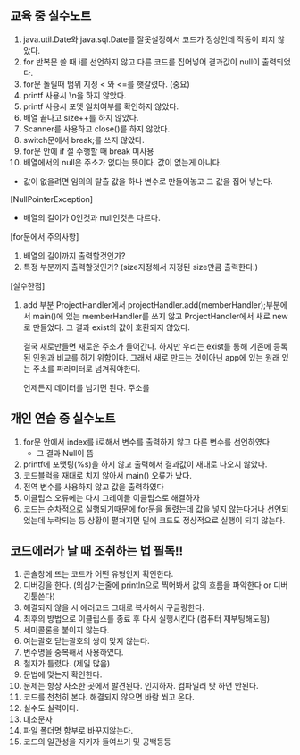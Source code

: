 ## 교육 중 실수노트

1. java.util.Date와 java.sql.Date를 잘못설정해서 코드가 정상인데 작동이 되지 않았다.
2. for 반복문 쓸 때 i를 선언하지 않고 다른 코드를 집어넣어 결과값이 null이 출력되었다.
3. for문 돌릴때 범위 지정 < 와 <=를 햇갈렸다. (중요)
4. printf 사용시 \n을 하지 않았다.
5. printf 사용시 포멧 일치여부를 확인하지 않았다.
6. 배열 끝나고 size++를 하지 않았다.
7. Scanner를 사용하고 close()를 하지 않았다.
8. switch문에서 break;를 쓰지 않았다.
9. for문 안에 if 절 수행할 때 break 미사용
10. 배열에서의 null은 주소가 없다는 뜻이다. 값이 없는게 아니다.

- 값이 없을려면 임의의 탈출 값을 하나 변수로 만들어놓고 그 값을 집어 넣는다.

[NullPointerException]

- 배열의 길이가 0인것과 null인것은 다르다.

[for문에서 주의사항]

1. 배열의 길이까지 출력할것인가?
2. 특정 부분까지 출력할것인가? (size지정해서 지정된 size만큼 출력한다.)

[실수한점]

1. add 부분 ProjectHandler에서 projectHandler.add(memberHandler);부분에서
   main()에 있는 memberHandler를 쓰지 않고 ProjectHandler에서 새로 new로 만들었다.
   그 결과 exist의 값이 호환되지 않았다.

   결국 새로만들면 새로운 주소가 들어간다. 하지만 우리는 exist를 통해 기존에 등록된 인원과 비교를 하기 위함이다.
   그래서 새로 만드는 것이아닌 app에 있는 원래 있는 주소를 파라미터로 넘겨줘야한다.

   언제든지 데이터를 넘기면 된다. 주소를

## 개인 연습 중 실수노트

1. for문 안에서 index를 i로해서 변수를 출력하지 않고 다른 변수를 선언하였다
   - 그 결과 Null이 뜸
2. printf에 포맷팅(%s)을 하지 않고 출력해서 결과값이 재대로 나오지 않았다.
3. 코드블럭을 재대로 치지 않아서 main() 오류가 났다.
4. 전역 변수를 사용하지 않고 값을 출력하였다
5. 이클립스 오류에는 다시 그레이들 이클립스로 해결하자
6. 코드는 순차적으로 실행되기때문에 for문을 돌렸는데 값을 넣지 않는다거나 선언되었는데 누락되는 등 상황이 펼쳐지면 밑에 코드도 정상적으로 실행이 되지 않는다.

## 코드에러가 날 때 조취하는 법 필독!!

1. 콘솔창에 뜨는 코드가 어떤 유형인지 확인한다.
2. 디버깅을 한다. (의심가는줄에 println으로 찍어봐서 값의 흐름을 파악한다 or 디버깅툴쓴다)
3. 해결되지 않을 시 에러코드 그대로 복사해서 구글링한다.
4. 최후의 방법으로 이클립스를 종료 후 다시 실행시킨다 (컴퓨터 재부팅해도됨)
5. 세미콜론을 붙이지 않는다.
6. 여는괄호 닫는괄호의 쌍이 맞지 않는다.
7. 변수명을 중복해서 사용하였다.
8. 철자가 틀렸다. (제일 많음)
9. 문법에 맞는지 확인한다.
10. 문제는 항상 사소한 곳에서 발견된다. 인지하자. 컴파일러 탓 하면 안된다.
11. 코드를 천천히 본다. 해결되지 않으면 바람 쐬고 온다.
12. 실수도 실력이다.
13. 대소문자
14. 파일 폴더명 함부로 바꾸지않는다.
15. 코드의 일관성을 지키자 들여쓰기 및 공백등등

